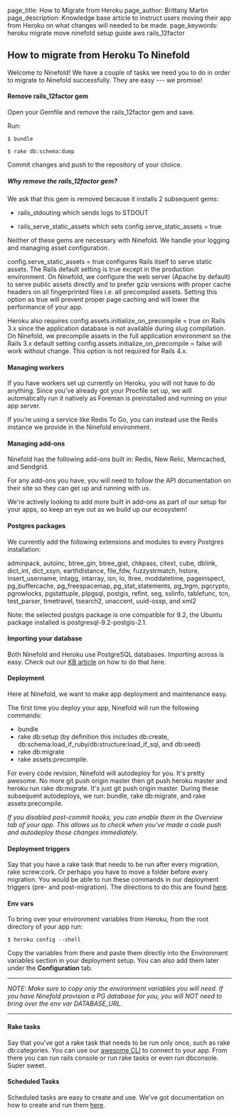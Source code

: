 page_title: How to Migrate from Heroku
page_author: Brittany Martin
page_description: Knowledge base article to instruct users moving their app from Heroku on what changes will needed to be made.
page_keywords: heroku migrate move ninefold setup guide aws rails_12factor

## How to migrate from Heroku To Ninefold

Welcome to Ninefold! We have a couple of tasks we need you to do in order to migrate to Ninefold successfully. They are easy --- we promise!

#### Remove rails_12factor gem

Open your Gemfile and remove the rails_12factor gem and save.

Run:

	$ bundle

	$ rake db:schema:dump

Commit changes and push to the repository of your choice.

##### Why remove the rails_12factor gem?

We ask that this gem is removed because it installs 2 subsequent gems:

* rails_stdouting which sends logs to STDOUT

* rails_serve_static_assets which sets config.serve_static_assets = true

Neither of these gems are necessary with Ninefold.  We handle your logging and managing asset configuration.

config.serve_static_assets = true configures Rails itself to serve static assets. The Rails default setting is true except in the production environment. On Ninefold, we configure the web server (Apache by default) to serve public assets directly and to prefer gzip versions with proper cache headers on all fingerprinted files i.e. all precompiled assets. Setting this option as true will prevent proper page caching and will lower the performance of your app.

Heroku also requires config.assets.initialize_on_precompile = true on Rails 3.x since the application database is not available during slug compilation.  On Ninefold, we precompile assets in the full application environment so the Rails 3.x default setting config.assets.initialize_on_precompile = false will work without change. This option is not required for Rails 4.x.

#### Managing workers

If you have workers set up currently on Heroku, you will not have to do anything. Since you've already got your Procfile set up, we will automatically run it natively as Foreman is preinstalled and running on your app server.

If you’re using a service like Redis To Go, you can instead use the Redis instance we provide in the Ninefold environment.  

#### Managing add-ons

Ninefold has the following add-ons built in: Redis, New Relic, Memcached, and Sendgrid.

For any add-ons you have, you will need to follow the API documentation on their site so they can get up and running with us.

We're actively looking to add more built in add-ons as part of our setup for your apps, so keep an eye out as we build up our ecosystem!

#### Postgres packages

We currently add the following extensions and modules to every Postgres installation:

adminpack, autoinc, btree_gin, btree_gist, chkpass, citext, cube, dblink, dict_int, dict_xsyn, earthdistance, file_fdw, fuzzystrmatch, hstore, insert_username, intagg, intarray, isn, lo, ltree, moddatetime, pageinspect, pg_buffercache, pg_freespacemap, pg_stat_statements, pg_trgm, pgcrypto, pgrowlocks, pgstattuple, plpgsql, postgis, refint, seg, sslinfo, tablefunc, tcn, test_parser, timetravel, tsearch2, unaccent, uuid-ossp, and xml2

Note: the selected postgis package is one compatible for 9.2, the Ubuntu package installed is postgresql-9.2-postgis-2.1.

#### Importing your database

Both Ninefold and Heroku use PostgreSQL databases. Importing across is easy. Check out our [KB article](exporting_and_importing_postgresql_data.md) on how to do that here.

#### Deployment 

Here at Ninefold, we want to make app deployment and maintenance easy.

The first time you deploy your app, Ninefold will run the following commands:

* bundle
* rake db:setup (by definition this includes db:create, db:schema:load_if_ruby/db:structure:load_if_sql, and db:seed)
* rake db:migrate
* rake assets:precompile.  

For every code revision, Ninefold will autodeploy for you. It's pretty awesome. No more git push origin master then git push heroku master and heroku run rake db:migrate. It's just git push origin master.  During these subsequent autodeploys, we run: bundle, rake db:migrate, and rake assets:precompile.

_If you disabled post-commit hooks, you can enable them in the Overview tab of your app. This allows us to check when you've made a code push and autodeploy those changes immediately._

#### Deployment triggers

Say that you have a rake task that needs to be run after every migration, rake screw:cork. Or perhaps you have to move a folder before every migration. You would be able to run these commands in our deployment triggers (pre- and post-migration). The directions to do this are found [here](../apps/setting_and_changing_your_apps_configuration.md).

#### Env vars

To bring over your environment variables from Heroku, from the root directory of your app run:

	$ heroku config --shell

Copy the variables from there and paste them directly into the Environment variables section in your deployment setup. You can also add them later under the __Configuration__ tab.

***
_NOTE: Make sure to copy only the environment variables you will need. If you have Ninefold provision a PG database for you, you will NOT need to bring over the env var DATABASE_URL._
***

#### Rake tasks 

Say that you've got a rake task that needs to be run only once, such as rake db:categories. You can use our [awesome CLI](how_to_install_and_utilize_the_cli.md) to connect to your app. From there you can run rails console or run rake tasks or even run dbconsole. Super sweet.

#### Scheduled Tasks

Scheduled tasks are easy to create and use. We've got documentation on how to create and run them [here](../apps/creating_scheduled_tasks_in_rails.md).
